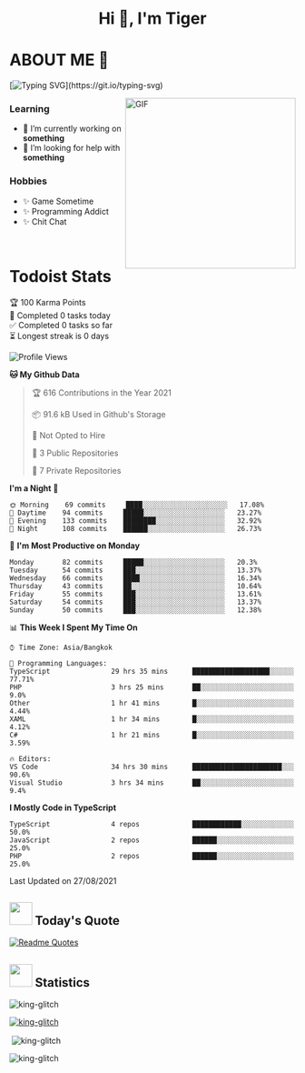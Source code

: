 <h1 align="center">Hi 👋, I'm Tiger</h1>




# ABOUT ME 💬

[![Typing SVG](https://readme-typing-svg.herokuapp.com?color=22F771&vCenter=true&lines=A+perssionate+developer+from+nowhere.)](https://git.io/typing-svg)

<img hight="200px" width="300px" alt="GIF" align="right" src="https://media.giphy.com/media/LmNwrBhejkK9EFP504/giphy.gif">

### Learning
- 🔭 I’m currently working on **something**
- 🤝 I’m looking for help with **something**

### Hobbies
- ✨ Game Sometime
- ✨ Programming Addict
- ✨ Chit Chat

</br>


# Todoist Stats

<!-- TODO-IST:START -->
🏆  100 Karma Points           
🌸  Completed 0 tasks today           
✅  Completed 0 tasks so far           
⏳  Longest streak is 0 days
<!-- TODO-IST:END -->

<!--START_SECTION:waka-->
![Profile Views](http://img.shields.io/badge/Profile%20Views-18-blue)

**🐱 My Github Data** 

> 🏆 616 Contributions in the Year 2021
 > 
> 📦 91.6 kB Used in Github's Storage 
 > 
> 🚫 Not Opted to Hire
 > 
> 📜 3 Public Repositories 
 > 
> 🔑 7 Private Repositories  
 > 
**I'm a Night 🦉** 

```text
🌞 Morning    69 commits     ████░░░░░░░░░░░░░░░░░░░░░   17.08% 
🌆 Daytime    94 commits     █████░░░░░░░░░░░░░░░░░░░░   23.27% 
🌃 Evening    133 commits    ████████░░░░░░░░░░░░░░░░░   32.92% 
🌙 Night      108 commits    ██████░░░░░░░░░░░░░░░░░░░   26.73%

```
📅 **I'm Most Productive on Monday** 

```text
Monday       82 commits     █████░░░░░░░░░░░░░░░░░░░░   20.3% 
Tuesday      54 commits     ███░░░░░░░░░░░░░░░░░░░░░░   13.37% 
Wednesday    66 commits     ████░░░░░░░░░░░░░░░░░░░░░   16.34% 
Thursday     43 commits     ██░░░░░░░░░░░░░░░░░░░░░░░   10.64% 
Friday       55 commits     ███░░░░░░░░░░░░░░░░░░░░░░   13.61% 
Saturday     54 commits     ███░░░░░░░░░░░░░░░░░░░░░░   13.37% 
Sunday       50 commits     ███░░░░░░░░░░░░░░░░░░░░░░   12.38%

```


📊 **This Week I Spent My Time On** 

```text
⌚︎ Time Zone: Asia/Bangkok

💬 Programming Languages: 
TypeScript               29 hrs 35 mins      ███████████████████░░░░░░   77.71% 
PHP                      3 hrs 25 mins       ██░░░░░░░░░░░░░░░░░░░░░░░   9.0% 
Other                    1 hr 41 mins        █░░░░░░░░░░░░░░░░░░░░░░░░   4.44% 
XAML                     1 hr 34 mins        █░░░░░░░░░░░░░░░░░░░░░░░░   4.12% 
C#                       1 hr 21 mins        █░░░░░░░░░░░░░░░░░░░░░░░░   3.59%

🔥 Editors: 
VS Code                  34 hrs 30 mins      ██████████████████████░░░   90.6% 
Visual Studio            3 hrs 34 mins       ██░░░░░░░░░░░░░░░░░░░░░░░   9.4%

```

**I Mostly Code in TypeScript** 

```text
TypeScript               4 repos             ████████████░░░░░░░░░░░░░   50.0% 
JavaScript               2 repos             ██████░░░░░░░░░░░░░░░░░░░   25.0% 
PHP                      2 repos             ██████░░░░░░░░░░░░░░░░░░░   25.0%

```



 Last Updated on 27/08/2021
<!--END_SECTION:waka-->


## <img height="40" src="https://raw.githubusercontent.com/innng/innng/master/assets/kyubey.gif"/> Today's Quote

[![Readme Quotes](https://quotes-github-readme.vercel.app/api?type=horizontal)](https://github.com/piyushsuthar/github-readme-quotes)

## <img height="40" src="https://raw.githubusercontent.com/innng/innng/master/assets/kyubey.gif"/> Statistics

<p align="left"> <img src="https://komarev.com/ghpvc/?username=king-glitch&label=Profile%20views&color=0e75b6&style=flat" alt="king-glitch" /> </p>

<p align="left"> <a href="https://github.com/ryo-ma/github-profile-trophy"><img src="https://github-profile-trophy.vercel.app/?username=king-glitch" alt="king-glitch" /></a> </p>

<p>&nbsp;<img align="center" src="https://github-readme-stats.vercel.app/api?username=king-glitch&show_icons=true&locale=en" alt="king-glitch" /></p>

<p><img align="center" src="https://github-readme-streak-stats.herokuapp.com/?user=king-glitch&" alt="king-glitch" /></p>
